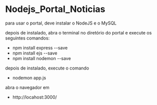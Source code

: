 # Nodejs_Portal_Noticias

para usar o portal, deve instalar o NodeJS e o MySQL

depois de instalado, abra o terminal no diretório do portal e execute os seguintes comandos:

- npm install express --save
- npm install ejs --save
- npm install nodemon --save

depois de instalado, execute o comando

- nodemon app.js

abra o navegador em 

- http://locahost:3000/